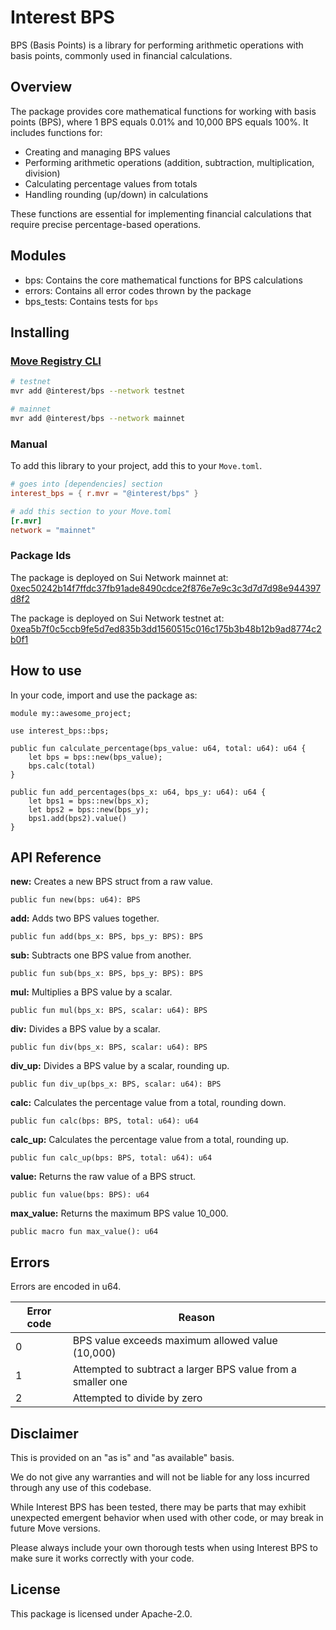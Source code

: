 # Interest BPS

BPS (Basis Points) is a library for performing arithmetic operations with basis points, commonly used in financial calculations.

## Overview

The package provides core mathematical functions for working with basis points (BPS), where 1 BPS equals 0.01% and 10,000 BPS equals 100%. It includes functions for:

- Creating and managing BPS values
- Performing arithmetic operations (addition, subtraction, multiplication, division)
- Calculating percentage values from totals
- Handling rounding (up/down) in calculations

These functions are essential for implementing financial calculations that require precise percentage-based operations.

## Modules

- bps: Contains the core mathematical functions for BPS calculations
- errors: Contains all error codes thrown by the package
- bps_tests: Contains tests for `bps`

## Installing

### [Move Registry CLI](https://docs.suins.io/move-registry)

```bash
# testnet
mvr add @interest/bps --network testnet

# mainnet
mvr add @interest/bps --network mainnet
```

### Manual

To add this library to your project, add this to your `Move.toml`.

```toml
# goes into [dependencies] section
interest_bps = { r.mvr = "@interest/bps" }

# add this section to your Move.toml
[r.mvr]
network = "mainnet"
```

### Package Ids

The package is deployed on Sui Network mainnet at: [0xec50242b14f7ffdc37fb91ade8490cdce2f876e7e9c3c3d7d7d98e944397d8f2](https://suiscan.xyz/mainnet/object/0xec50242b14f7ffdc37fb91ade8490cdce2f876e7e9c3c3d7d7d98e944397d8f2/contracts)

The package is deployed on Sui Network testnet at: [0xea5b7f0c5ccb9fe5d7ed835b3dd1560515c016c175b3b48b12b9ad8774c2b0f1](https://suiscan.xyz/testnet/object/0xea5b7f0c5ccb9fe5d7ed835b3dd1560515c016c175b3b48b12b9ad8774c2b0f1/contracts)

## How to use

In your code, import and use the package as:

```move
module my::awesome_project;

use interest_bps::bps;

public fun calculate_percentage(bps_value: u64, total: u64): u64 {
    let bps = bps::new(bps_value);
    bps.calc(total)
}

public fun add_percentages(bps_x: u64, bps_y: u64): u64 {
    let bps1 = bps::new(bps_x);
    let bps2 = bps::new(bps_y);
    bps1.add(bps2).value()
}
```

## API Reference

**new:** Creates a new BPS struct from a raw value.

```move
public fun new(bps: u64): BPS
```

**add:** Adds two BPS values together.

```move
public fun add(bps_x: BPS, bps_y: BPS): BPS
```

**sub:** Subtracts one BPS value from another.

```move
public fun sub(bps_x: BPS, bps_y: BPS): BPS
```

**mul:** Multiplies a BPS value by a scalar.

```move
public fun mul(bps_x: BPS, scalar: u64): BPS
```

**div:** Divides a BPS value by a scalar.

```move
public fun div(bps_x: BPS, scalar: u64): BPS
```

**div_up:** Divides a BPS value by a scalar, rounding up.

```move
public fun div_up(bps_x: BPS, scalar: u64): BPS
```

**calc:** Calculates the percentage value from a total, rounding down.

```move
public fun calc(bps: BPS, total: u64): u64
```

**calc_up:** Calculates the percentage value from a total, rounding up.

```move
public fun calc_up(bps: BPS, total: u64): u64
```

**value:** Returns the raw value of a BPS struct.

```move
public fun value(bps: BPS): u64
```

**max_value:** Returns the maximum BPS value 10_000.

```move
public macro fun max_value(): u64
```

## Errors

Errors are encoded in u64.

| Error code | Reason                                                      |
| ---------- | ----------------------------------------------------------- |
| 0          | BPS value exceeds maximum allowed value (10,000)            |
| 1          | Attempted to subtract a larger BPS value from a smaller one |
| 2          | Attempted to divide by zero                                 |

## Disclaimer

This is provided on an "as is" and "as available" basis.

We do not give any warranties and will not be liable for any loss incurred through any use of this codebase.

While Interest BPS has been tested, there may be parts that may exhibit unexpected emergent behavior when used with other code, or may break in future Move versions.

Please always include your own thorough tests when using Interest BPS to make sure it works correctly with your code.

## License

This package is licensed under Apache-2.0.
